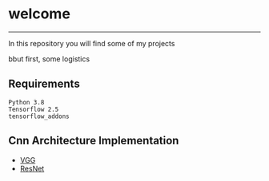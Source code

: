 # welcome 
--------------------------------------------------------------------------------

In this repository you will find some of my projects

bbut first, some logistics 

## Requirements

    Python 3.8
    Tensorflow 2.5
    tensorflow_addons


## Cnn Architecture Implementation

* [VGG](https://github.com/aladdinpersson/Machine-Learning-Collection/tree/master/ML/TensorFlow/CNN_architectures/VGGNet)
* [ResNet](https://github.com/aladdinpersson/Machine-Learning-Collection/tree/master/ML/TensorFlow/CNN_architectures/ResNet)
 